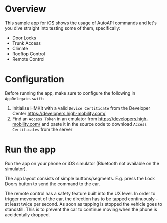 # Overview

This sample app for iOS shows the usage of AutoAPI commands and let's you dive straight into testing some of them, specifically:

* Door Locks
* Trunk Access
* Climate
* Rooftop Control
* Remote Control

# Configuration

Before running the app, make sure to configure the following in `AppDelegate.swift`:

1. Initialise HMKit with a valid `Device Certiticate` from the Developer Center https://developers.high-mobility.com/
2. Find an `Access Token` in an emulator from https://developers.high-mobility.com/ and paste it in the source code to download `Access Certificates` from the server

# Run the app

Run the app on your phone or iOS simulator (Bluetooth not available on the simulator).

The app layout consists of simple buttons/segments. E.g. press the Lock Doors button to send the command to the car.

The remote control has a safety feature built into the UX level. In order to trigger movement of the car, the direction has to be tapped continuously - at least twice per second. As soon as tapping is stopped the vehicle goes to standstill. This is to prevent the car to continue moving when the phone is accidentally dropped.
